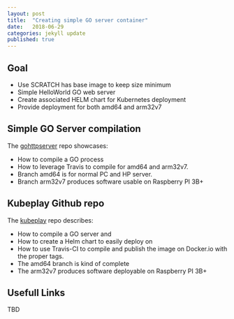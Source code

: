 ```yaml
---
layout: post
title:  "Creating simple GO server container"
date:   2018-06-29
categories: jekyll update
published: true
---
```

## Goal

- Use SCRATCH has base image to keep size minimum
- Simple HelloWorld GO web server
- Create associated HELM chart for Kubernetes deployment
- Provide deployment for both amd64 and arm32v7

## Simple GO Server compilation

The [gohttpserver](https://github.com/jbrette/gohttpserv) repo showcases:
- How to compile a GO process
- How to leverage Travis to compile for amd64 and arm32v7.
- Branch amd64 is for normal PC and HP server.
- Branch arm32v7 produces software usable on Raspberry PI 3B+

## Kubeplay Github repo

The [kubeplay](https://github.com/jbrette/kubeplay) repo describes:
- How to compile a GO server and 
- How to create a Helm chart to easily deploy on 
- How to use Travis-CI to compile and publish the image on Docker.io with the proper tags.
- The amd64 branch is kind of complete
- The arm32v7 produces software deployable on Raspberry PI 3B+

## Usefull Links

TBD


